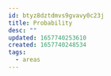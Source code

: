 ```yaml
---
id: btyz8dztdmvs9gvavy0c23j
title: Probability
desc: ""
updated: 1657740253610
created: 1657740248534
tags:
  - areas
---
```

